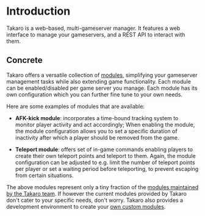 # Introduction

Takaro is a web-based, multi-gameserver manager. It features a web interface to manage your gameservers, and a REST API to interact with them.

## Concrete

Takaro offers a versatile collection of [modules](./modules.md), simplifying your gameserver management tasks while also extending game functionality.
Each module can be enabled/disabled per game server you manage. Each module has its own configuration which you can further fine tune to your own needs.

Here are some examples of modules that are available:

- **AFK-kick module**:
  incorporates a time-bound tracking system to monitor player activity and act accordingly;
  When enabling the module, the module configuration allows you to set a specific duration of inactivity after which a player should be removed from the game.

- **Teleport module**:
  offers set of in-game commands enabling players to create their own teleport points and teleport to them. Again, the module configuration can be adjusted to e.g. limit the number of teleport points per player or set a waiting period before teleporting, to prevent escaping from certain situations.

The above modules represent only a tiny fraction of the [modules maintained by the Takaro team](./built-in-modules.mdx).
If however the current modules provided by Takaro don't cater to your specific needs, don't worry. Takaro also provides a development environment to create your [own custom modules](./advanced/functions.mdx).
